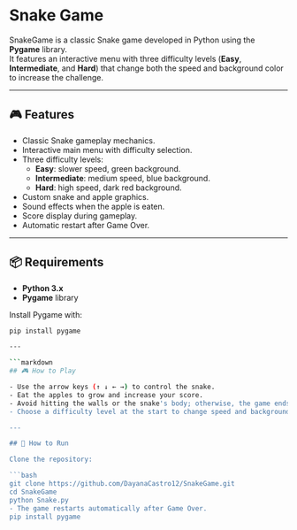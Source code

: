 # Snake Game

SnakeGame is a classic Snake game developed in Python using the **Pygame** library.  
It features an interactive menu with three difficulty levels (**Easy**, **Intermediate**, and **Hard**) that change both the speed and background color to increase the challenge.

---

## 🎮 Features

- Classic Snake gameplay mechanics.
- Interactive main menu with difficulty selection.
- Three difficulty levels:
  - **Easy**: slower speed, green background.
  - **Intermediate**: medium speed, blue background.
  - **Hard**: high speed, dark red background.
- Custom snake and apple graphics.
- Sound effects when the apple is eaten.
- Score display during gameplay.
- Automatic restart after Game Over.

---

## 📦 Requirements

- **Python 3.x**
- **Pygame** library

Install Pygame with:

```bash
pip install pygame

---

```markdown
## 🎮 How to Play

- Use the arrow keys (↑ ↓ ← →) to control the snake.
- Eat the apples to grow and increase your score.
- Avoid hitting the walls or the snake's body; otherwise, the game ends.
- Choose a difficulty level at the start to change speed and background color.

---

## 🚀 How to Run

Clone the repository:

```bash
git clone https://github.com/DayanaCastro12/SnakeGame.git
cd SnakeGame
python Snake.py
- The game restarts automatically after Game Over.
pip install pygame
